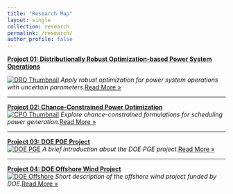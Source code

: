 ```yaml
---
title: "Research Map"
layout: single
collection: research
permalink: /research/
author_profile: false
---
```

**[Project 01: Distributionally Robust Optimization-based Power System Operations](/research/Project_01_DRO.md)**  

[![DRO Thumbnail](/assets/images/Project_01_CPO_Fig01_Title.gif)](/research/Project_01_DRO.md)
_Apply robust optimization for power system operations with uncertain parameters._[Read More »](/research/Project_01_DRO.md)

---

**[Project 02: Chance-Constrained Power Optimization](/research/Project_02_CPO.md)**  
[![CPO Thumbnail](/assets/images/Project_01_CPO_Fig01_Title.gif)](/research/Project_02_CPO.md)
_Explore chance-constrained formulations for scheduling power generation._[Read More »](/research/Project_02_CPO.md)

---

**[Project 03: DOE PGE Project](/research/Project_03_DOE_PGE.md)**  
[![DOE PGE](/assets/images/Project_01_CPO_Fig01_Title.gif)](/research/Project_03_DOE_PGE.md)
_A brief introduction about the DOE PGE project._[Read More »](/research/Project_03_DOE_PGE.md)

---

**[Project 04: DOE Offshore Wind Project](/research/Project_04_DOE_Offshore.md)**  
[![DOE Offshore](/assets/images/Project_01_CPO_Fig01_Title.gif)](/research/Project_04_DOE_Offshore.md)
_Short description of the offshore wind project funded by DOE._[Read More »](/research/Project_04_DOE_Offshore.md)
